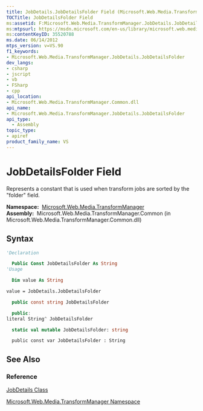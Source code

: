 ```yaml
---
title: JobDetails.JobDetailsFolder Field (Microsoft.Web.Media.TransformManager)
TOCTitle: JobDetailsFolder Field
ms:assetid: F:Microsoft.Web.Media.TransformManager.JobDetails.JobDetailsFolder
ms:mtpsurl: https://msdn.microsoft.com/en-us/library/microsoft.web.media.transformmanager.jobdetails.jobdetailsfolder(v=VS.90)
ms:contentKeyID: 35520788
ms.date: 06/14/2012
mtps_version: v=VS.90
f1_keywords:
- Microsoft.Web.Media.TransformManager.JobDetails.JobDetailsFolder
dev_langs:
- csharp
- jscript
- vb
- FSharp
- cpp
api_location:
- Microsoft.Web.Media.TransformManager.Common.dll
api_name:
- Microsoft.Web.Media.TransformManager.JobDetails.JobDetailsFolder
api_type:
  - Assembly
topic_type:
- apiref
product_family_name: VS
---
```


# JobDetailsFolder Field

Represents a constant that is used when transform jobs are sorted by the "folder" field.

**Namespace:**  [Microsoft.Web.Media.TransformManager](microsoft-web-media-transformmanager-namespace.md)  
**Assembly:**  Microsoft.Web.Media.TransformManager.Common (in Microsoft.Web.Media.TransformManager.Common.dll)

## Syntax

```vb
'Declaration

  Public Const JobDetailsFolder As String
'Usage

  Dim value As String

value = JobDetails.JobDetailsFolder
```

```csharp
  public const string JobDetailsFolder
```

```cpp
  public:
literal String^ JobDetailsFolder
```

``` fsharp
  static val mutable JobDetailsFolder: string
```

```jscript
  public const var JobDetailsFolder : String
```

## See Also

### Reference

[JobDetails Class](jobdetails-class-microsoft-web-media-transformmanager.md)

[Microsoft.Web.Media.TransformManager Namespace](microsoft-web-media-transformmanager-namespace.md)


